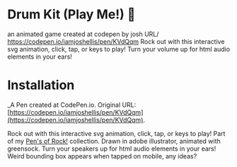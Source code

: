 # Drum Kit (Play Me!) 🥁

an animated game created at codepen by josh URL/ https://codepen.io/iamjoshellis/pen/KVdQqm
Rock out with this interactive svg animation, click, tap, or keys to play! Turn your volume 
up for html audio elements in your ears!
# Installation 











 _A Pen created at CodePen.io. Original URL: [https://codepen.io/iamjoshellis/pen/KVdQqm](https://codepen.io/iamjoshellis/pen/KVdQqm).

 Rock out with this interactive svg animation, click, tap, or keys to play! Part of my [Pen's of Rock!](http://codepen.io/collection/APoYVq/) collection. Drawn in adobe illustrator, animated with greensock. Turn your speakers up for html audio elements in your ears!
Weird bounding box appears when tapped on mobile, any ideas?
